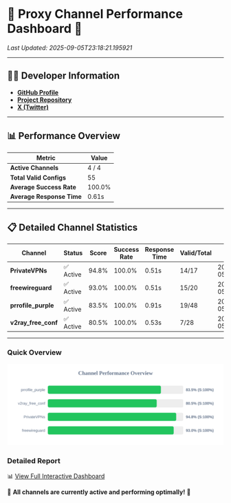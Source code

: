 # 🌟 Proxy Channel Performance Dashboard 🌟

_Last Updated: 2025-09-05T23:18:21.195921_

---

## 👩‍💻 Developer Information

- **[GitHub Profile](https://github.com/4n0nymou3)**  
- **[Project Repository](https://github.com/4n0nymou3/multi-proxy-config-fetcher)**  
- **[X (Twitter)](https://x.com/4n0nymou3)**  

---

## 📊 Performance Overview

| Metric                | Value       |
|-----------------------|-------------|
| **Active Channels**   | 4 / 4       |
| **Total Valid Configs** | 55          |
| **Average Success Rate** | 100.0%      |
| **Average Response Time** | 0.61s       |

---

## 📋 Detailed Channel Statistics

| Channel          | Status     | Score  | Success Rate | Response Time | Valid/Total | Last Success               |
|------------------|------------|--------|--------------|---------------|-------------|----------------------------|
| **PrivateVPNs**  | ✅ Active  | 94.8%  | 100.0% | 0.51s         | 14/17       | 2025-09-05T23:18:20.655163 |
| **freewireguard**  | ✅ Active  | 93.0%  | 100.0% | 0.51s         | 15/20       | 2025-09-05T23:18:21.194673 |
| **prrofile_purple**  | ✅ Active  | 83.5%  | 100.0% | 0.91s         | 19/48       | 2025-09-05T23:18:19.520999 |
| **v2ray_free_conf**  | ✅ Active  | 80.5%  | 100.0% | 0.53s         | 7/28       | 2025-09-05T23:18:20.106438 |

---

### Quick Overview
<div align="center">
  <a href="https://raw.githubusercontent.com/nullluser/NullRepo/refs/heads/main/assets/channel_stats_chart.svg">
    <img src="https://raw.githubusercontent.com/nullluser/NullRepo/refs/heads/main/assets/channel_stats_chart.svg" alt="Source Performance Statistics" width="800">
  </a>
</div>

### Detailed Report
📊 [View Full Interactive Dashboard](https://htmlpreview.github.io/?https://github.com/nullluser/NullRepo/blob/main/assets/performance_report.html)

🎉 **All channels are currently active and performing optimally!** 🎉
